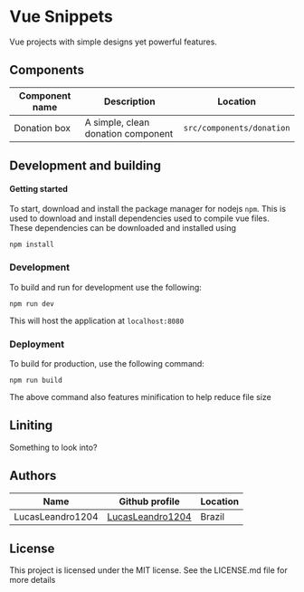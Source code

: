 # Vue Snippets

Vue projects with simple designs yet powerful features.

## Components

| Component name | Description                        | Location                  |
|----------------|------------------------------------|---------------------------|
| Donation box   | A simple, clean donation component | `src/components/donation` |

## Development and building

#### Getting started

To start, download and install the package manager for nodejs `npm`. This is
used to download and install dependencies used to compile vue files. These
dependencies can be downloaded and installed using

	npm install
    

### Development

To build and run for development use the following:

	npm run dev
    
This will host the application at `localhost:8080`

### Deployment

To build for production, use the following command:

	npm run build
    
The above command also features minification to help reduce file size

## Liniting

Something to look into?

## Authors

| Name             | Github profile                                  | Location      |
|------------------|-------------------------------------------------|---------------|
| LucasLeandro1204 | [LucasLeandro1204](github.com/LucasLeandro1204) | Brazil        |

## License

This project is licensed under the MIT license. See the LICENSE.md file for more details


